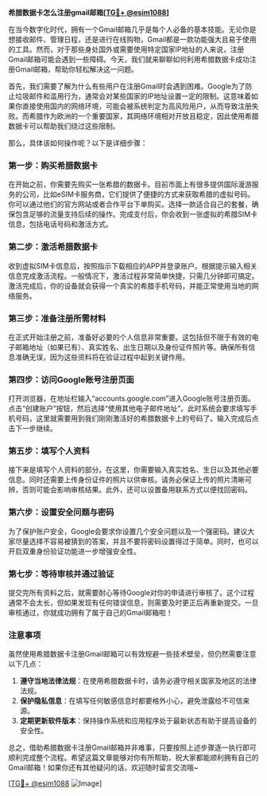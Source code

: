 **希腊数据卡怎么注册gmail邮箱[[TG💪+ @esim1088](https://t.me/s/esim1088)]**

在当今数字化时代，拥有一个Gmail邮箱几乎是每个人必备的基本技能。无论你是想接收邮件、管理日程，还是进行在线购物，Gmail都是一款功能强大且易于使用的工具。然而，对于那些身处国外或需要使用特定国家IP地址的人来说，注册Gmail邮箱可能会遇到一些障碍。今天，我们就来聊聊如何利用希腊数据卡成功注册Gmail邮箱，帮助你轻松解决这一问题。

首先，我们需要了解为什么有些用户在注册Gmail时会遇到困难。Google为了防止垃圾邮件和滥用行为，通常会对某些国家的IP地址设置一定的限制。这意味着如果你直接使用国内的网络环境，可能会被系统判定为高风险用户，从而导致注册失败。而希腊作为欧洲的一个重要国家，其网络环境相对开放且稳定，因此使用希腊数据卡可以帮助我们绕过这些限制。

那么，具体该如何操作呢？以下是详细步骤：

### 第一步：购买希腊数据卡

在开始之前，你需要先购买一张希腊的数据卡。目前市面上有很多提供国际漫游服务的公司，比如eSIM卡服务商，它们提供了便捷的方式来获取希腊的虚拟号码。你可以通过他们的官方网站或者合作平台下单购买。选择一款适合自己的套餐，确保包含足够的流量支持后续的操作。完成支付后，你会收到一张虚拟的希腊SIM卡信息，包括电话号码和激活方式。

### 第二步：激活希腊数据卡

收到虚拟SIM卡信息后，按照指示下载相应的APP并登录账户。根据提示输入相关信息完成激活流程。一般情况下，激活过程非常简单快捷，只需几分钟即可搞定。激活完成后，你的设备就会获得一个真实的希腊手机号码，并能正常使用当地的网络服务。

### 第三步：准备注册所需材料

在正式开始注册之前，准备好必要的个人信息非常重要。这包括但不限于有效的电子邮箱地址（如果已有）、真实姓名、出生日期以及身份证件照片等。确保所有信息准确无误，因为这些资料将在验证过程中起到关键作用。

### 第四步：访问Google账号注册页面

打开浏览器，在地址栏输入“accounts.google.com”进入Google账号注册页面。点击“创建账户”按钮，然后选择“使用其他电子邮件地址”。此时系统会要求填写手机号码，这里就需要用到我们刚刚激活好的希腊数据卡上的号码了。输入完成后点击下一步继续。

### 第五步：填写个人资料

接下来是填写个人资料的部分。在这里，你需要输入真实姓名、生日以及其他必要信息。同时还需要上传身份证件的照片以供审核。请务必保证上传的照片清晰可辨，否则可能会影响审核结果。此外，还可以设置备用联系方式以便找回密码。

### 第六步：设置安全问题与密码

为了保护账户安全，Google会要求你设置几个安全问题以及一个强密码。建议大家尽量选择不容易被猜到的答案，并且不要将密码设置得过于简单。同时，也可以开启双重身份验证功能进一步增强安全性。

### 第七步：等待审核并通过验证

提交完所有资料之后，就需要耐心等待Google对你的申请进行审核了。这个过程通常不会太长，但如果发现有任何错误信息，则需要及时更正后再重新提交。一旦审核通过，你就成功拥有了属于自己的Gmail邮箱啦！

### 注意事项

虽然使用希腊数据卡注册Gmail邮箱可以有效规避一些技术壁垒，但仍然需要注意以下几点：

1. **遵守当地法律法规**：在使用希腊数据卡时，请务必遵守相关国家及地区的法律法规。
2. **保护隐私信息**：在填写任何敏感信息时都要格外小心，避免泄露给不可信来源。
3. **定期更新软件版本**：保持操作系统和应用程序处于最新状态有助于提高设备的安全性。

总之，借助希腊数据卡注册Gmail邮箱并非难事，只要按照上述步骤逐一执行即可顺利完成整个流程。希望这篇文章能够对你有所帮助，祝大家都能顺利拥有自己的Gmail邮箱！如果你还有其他疑问的话，欢迎随时留言交流哦~

[[TG💪+ @esim1088](https://t.me/s/esim1088) ![Image](https://i.postimg.cc/4NQfJmqS/Snipaste-2025-05-13-00-14-12.png)]